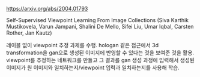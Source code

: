https://arxiv.org/abs/2004.01793

Self-Supervised Viewpoint Learning From Image Collections (Siva Karthik Mustikovela, Varun Jampani, Shalini De Mello, Sifei Liu, Umar Iqbal, Carsten Rother, Jan Kautz)

레이블 없이 viewpoint 추정 과제를 수행. hologan 같은 접근에서 3d transformation을 gan으로 생성된 이미지에 반영할 수 있다는 것을 보여준 것을 활용. viewpoint를 추정하는 네트워크를 만들고 그 결과를 gan 생성 과정에 입력해서 생성된 이미지가 원 이미지와 일치하는지/viewpoint 입력과 일치하는지를 사용해 학습.